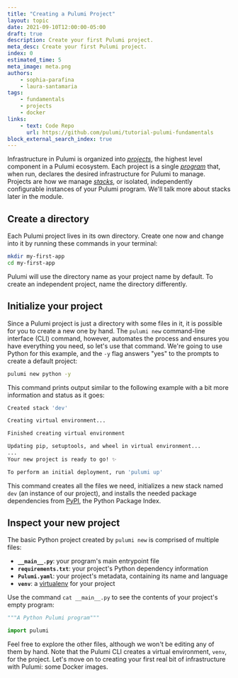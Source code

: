 ```yaml
---
title: "Creating a Pulumi Project"
layout: topic
date: 2021-09-10T12:00:00-05:00
draft: true
description: Create your first Pulumi project.
meta_desc: Create your first Pulumi project.
index: 0
estimated_time: 5
meta_image: meta.png
authors:
    - sophia-parafina
    - laura-santamaria
tags:
    - fundamentals
    - projects
    - docker
links:
    - text: Code Repo
      url: https://github.com/pulumi/tutorial-pulumi-fundamentals
block_external_search_index: true
---
```


Infrastructure in Pulumi is organized into
[_projects_](https://www.pulumi.com/docs/reference/glossary/#project), the
highest level component in a Pulumi ecosystem. Each project is a single
[_program_](https://www.pulumi.com/docs/reference/glossary/#program)
that, when run, declares the desired infrastructure for Pulumi to manage.
Projects are how we manage
[_stacks_](https://www.pulumi.com/docs/reference/glossary/#stack), or isolated,
independently configurable instances of your Pulumi program. We'll talk more
about stacks later in the module.

## Create a directory

Each Pulumi project lives in its own directory. Create one now and change into
it by running these commands in your terminal:

```bash
mkdir my-first-app
cd my-first-app
```

Pulumi will use the directory name as your project name by default. To create an
independent project, name the directory differently.

## Initialize your project

Since a Pulumi project is just a directory with some files in it, it is possible
for you to create a new one by hand. The `pulumi new` command-line interface
(CLI) command, however, automates the process and ensures you have everything
you need, so let's use that command. We're going to use Python for this example,
and the `-y` flag answers "yes" to the prompts to create a default project:

```bash
pulumi new python -y
```

This command prints output similar to the following example with a bit more
information and status as it goes:

```bash
Created stack 'dev'

Creating virtual environment...

Finished creating virtual environment

Updating pip, setuptools, and wheel in virtual environment...
...
Your new project is ready to go! ✨

To perform an initial deployment, run 'pulumi up'
```

This command creates all the files we need, initializes a new stack named `dev`
(an instance of our project), and installs the needed package dependencies from
[PyPI](https://pypi.org/), the Python Package Index.

## Inspect your new project

The basic Python project created by `pulumi new` is comprised of multiple files:

* **`__main__.py`**: your program's main entrypoint file
* **`requirements.txt`**: your project's Python dependency information
* **`Pulumi.yaml`**: your project's metadata, containing its name and language
* **`venv`**: a [virtualenv](https://pypi.org/project/virtualenv/) for your project

Use the command `cat __main__.py` to see the contents of your project's empty
program:

```python
"""A Python Pulumi program"""

import pulumi
```

Feel free to explore the other files, although we won't be editing any of them
by hand. Note that the Pulumi CLI creates a virtual environment, `venv`, for the
project. Let's move on to creating your first real bit of infrastructure with
Pulumi: some Docker images.
